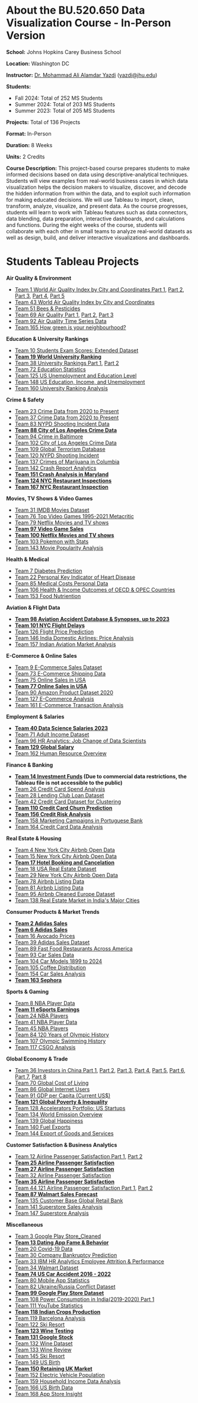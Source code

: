 
# About the BU.520.650 Data Visualization Course - In-Person Version

**School:** Johns Hopkins Carey Business School

**Location:** Washington DC

**Instructor:** [Dr. Mohammad Ali Alamdar Yazdi](https://carey.jhu.edu/faculty/faculty-directory/mohammad-ali-alamdar-yazdi-phd) (yazdi@jhu.edu)

**Students:** 
- Fall 2024: Total of 252 MS Students
- Summer 2024: Total of 203 MS Students
- Summer 2023: Total of 205 MS Students

**Projects:** Total of 136 Projects

**Format:** In-Person

**Duration:** 8 Weeks

**Units:** 2 Credits

**Course Description:** This project-based course prepares students to make informed decisions based on data using descriptive-analytical techniques. Students will view examples from real-world business cases in which data visualization helps the decision makers to visualize, discover, and decode the hidden information from within the data, and to exploit such information for making educated decisions. We will use Tableau to import, clean, transform, analyze, visualize, and present data. As the course progresses, students will learn to work with Tableau features such as data connectors, data blending, data preparation, interactive dashboards, and calculations and functions. During the eight weeks of the course, students will collaborate with each other in small teams to analyze real-world datasets as well as design, build, and deliver interactive visualizations and dashboards.

# Students Tableau Projects

 **Air Quality & Environment**
- [Team 1	World Air Quality Index by City and Coordinates Part 1](https://public.tableau.com/app/profile/jianyu.wang4565/viz/Team1DVFinalProjectDashboard1/Dashboard1?publish=yes), 
  [Part 2](https://public.tableau.com/app/profile/jianyu.wang4565/viz/Team1DVFinalProjectDashboard2/Dashboard2?publish=yes), 
  [Part 3](https://public.tableau.com/app/profile/jianyu.wang4565/viz/Team1DVFinalProjectDashboard3/Dashboard3?publish=yes), 
  [Part 4](https://public.tableau.com/app/profile/jianyu.wang4565/viz/Team1DVFinalProjectDashboard4/Dashboard4?publish=yes), 
  [Part 5](https://public.tableau.com/app/profile/jianyu.wang4565/viz/Team1DVFinalProjectDashboard5/Dashboard5?publish=yes")
- [Team 43 World Air Quality Index by City and Coordinates](https://public.tableau.com/views/Team43Final_16899951031240/AirQualityIndexValueofCountries?:language=en-US&:display_count=n&:origin=viz_share_link)
- [Team 51 Bees & Pesticides](https://public.tableau.com/views/BeeProjectdent_v2/Publishabledashboard?:language=en-US&:display_count=n&:origin=viz_share_link)
- [Team 69 Air Quality Part 1](https://public.tableau.com/views/finalproject2_17215718847560/Dashboard_RuipengCao?:language=en-US&publish=yes&:sid=&:redirect=auth&:display_count=n&:origin=viz_share_link), [Part 2](https://public.tableau.com/views/finalproject3_17215720747140/Dashboard?:language=en-US&publish=yes&:sid=&:redirect=auth&:display_count=n&:origin=viz_share_link), [Part 3](https://public.tableau.com/views/finalproject4_17215721511740/Dashboard1?:language=en-US&publish=yes&:sid=&:redirect=auth&:display_count=n&:origin=viz_share_link)
- [Team 92 Air Quality Time Series Data](https://public.tableau.com/app/profile/yibo.lei/viz/FinalProject_17213555207730/Dashboard1)
- [Team 165 How green is your neighbourhood?](https://public.tableau.com/app/profile/ziyao.wang7216/viz/CO2EmissionReport_17293509489080/CO2EmissionReport?publish=yes)

**Education & University Rankings**
- [Team 10 Students Exam Scores: Extended Dataset](https://public.tableau.com/views/Exam_Score_Team10/DetailsofExamPerformance?:language=zh-CN&:display_count=n&:origin=viz_share_link)
- **[Team 19 World University Ranking](https://public.tableau.com/app/profile/chuyi.zhang2615/viz/WorldUniversityRanking_Team19/CollegeWorldRanking)**
- [Team 38	University Rankings	Part 1](https://public.tableau.com/views/TimesRankingVisualization/Story3?:language=en-US&:display_count=n&:origin=viz_share_link), 
[Part 2](https://public.tableau.com/views/StudentInformation_16902682513730/StuInfoALL?:language=en-US&:display_count=n&:origin=viz_share_link)
- [Team 72 Education Statistics](https://public.tableau.com/views/Project_17208173986490/ComparisonofeducationalandperformanceinNorthAmericaandAsia?:language=en-US&publish=yes&:sid=&:redirect=auth&:display_count=n&:origin=viz_share_link)
- [Team 125 US Unemployment and Education Level](https://public.tableau.com/views/USUnemploymentEducationLevel/USUnemploymentEducationLevel?:language=zh-CN&publish=yes&:sid=&:redirect=auth&:display_count=n&:origin=viz_share_link)
- [Team 148 US Education, Income, and Unemployment](https://public.tableau.com/app/profile/chung.hon.ng/viz/USEducationIncomeandUnemployment/Story1)
- [Team 160 University Ranking Analysis](https://public.tableau.com/shared/Z7TPT283J?:display_count=n&:origin=viz_share_link)

**Crime & Safety**
- [Team 23 Crime Data from 2020 to Present](https://public.tableau.com/app/profile/yuchun.wu1352/viz/DV7_3Team_23/Team23Story)
- [Team 37 Crime Data from 2020 to Present](https://public.tableau.com/app/profile/minghao.li4125/viz/Team37GroupProject/Dashboard?publish=yes)
- [Team 83 NYPD Shooting Incident Data](https://public.tableau.com/app/profile/sarah.zhai/viz/NYPDShootingHistoricAnalysis_Team83/NYPDShootingHistoricAnalysis)
- **[Team 88 City of Los Angeles Crime Data](https://public.tableau.com/shared/JYNKSFS68?:display_count=n&:origin=viz_share_link)**
- [Team 94 Crime in Baltimore](https://public.tableau.com/shared/6J4KC3MJG?:display_count=n&:origin=viz_share_link)
- [Team 102 City of Los Angeles Crime Data](https://public.tableau.com/app/profile/weizhao.cai/viz/718_17214270603940/Story)
- [Team 109 Global Terrorism Database](https://public.tableau.com/app/profile/zuyao.wang/viz/Group109GlobalTerrorism/GlobalTerrorism?publish=yes)
- [Team 120 NYPD Shooting Incident](https://public.tableau.com/app/profile/xinyi.lu8284/viz/NYPDShootingIncident-Group120/NYPDShootingIncident?publish=yes)
- [Team 137 Crimes of Marijuana in Columbia](https://public.tableau.com/app/profile/yuming.liu4202/viz/137grouptableau-biaoti/Intro?publish=yes)
- [Team 142 Crash Report Analytics](https://public.tableau.com/app/profile/xinyi.zheng1134/viz/FinalProject1_17294459640510/Final?publish=yes)
- **[Team 151 Crash Analysis in Maryland](https://public.tableau.com/views/Team151CrashanalysisinMaryland_17292085871930/CoverPage?:language=en-US&publish=yes&:sid=&:redirect=auth&:display_count=n&:origin=viz_share_link)**
- **[Team 124 NYC Restaurant Inspections](https://public.tableau.com/views/NYCRestaurantInspections_Group124_copy/Introduction?:language=en-US&publish=yes&:sid=&:redirect=auth&:display_count=n&:origin=viz_share_link)**
- **[Team 167 NYC Restaurant Inspection](https://public.tableau.com/app/profile/yina.zhou/viz/NYCrestaurantinspectionG167/Final1?publish=yes)**

**Movies, TV Shows & Video Games**
- [Team 31 IMDB Movies Dataset](https://public.tableau.com/views/Datavisualization_IMDB_Group_31_Final/ItisbettertoproducedocumentarygenreandJuneandDecemberarebettertimetoreleaseMovie?:language=en-US&publish=yes&:display_count=n&:origin=viz_share_link)
- [Team 76 Top Video Games 1995-2021 Metacritic](https://public.tableau.com/app/profile/qiao.dong1243/viz/FinalProjectDV_17214334773170/GameAnalysis1995-2021?publish=yes)
- [Team 79 Netflix Movies and TV shows](https://public.tableau.com/app/profile/ld.cao/viz/Netflix_final_17214959262460/NetflixMoviesandTVshowsAnalysis_Team79?publish=yes)
- **[Team 97 Video Game Sales](https://public.tableau.com/app/profile/yexi.shen/viz/VideoGameSalesAnalysis_17216144962440/VideoGameSales#1)**
- **[Team 100 Netflix Movies and TV shows](https://public.tableau.com/views/NetflixVisulization_Team100/NetflixVisualizationDashboard?:language=zh-CN&:sid=&:redirect=auth&:display_count=n&:origin=viz_share_link)**
- [Team 103 Pokemon with Stats](https://public.tableau.com/app/profile/yang.fan2879/viz/pokemoncomparison/Pokemon?publish=yes)
- [Team 143 Movie Popularity Analysis](https://public.tableau.com/views/Group143/MoviePopularityAnalysis?:language=zh-CN&publish=yes&:sid=&:redirect=auth&:display_count=n&:origin=viz_share_link)

**Health & Medical**
- [Team 7	Diabetes Prediction](https://public.tableau.com/shared/XNDWHKJ7Z?:display_count=n&:origin=viz_share_link)
- [Team 22 Personal Key Indicator of Heart Disease](https://public.tableau.com/views/Group_22_Final_Project/DiseaseRelatedHealthCondition?:language=en-US&publish=yes&:display_count=n&:origin=viz_share_link)
- [Team 85 Medical Costs Personal Data](https://public.tableau.com/app/profile/qi.xie3649/viz/finalproject85/InsuranceChargeFactorAnalysis?publish=yes)
- [Team 106 Health & Income Outcomes of OECD & OPEC Countries](https://public.tableau.com/shared/P5H98K8G3?:display_count=n&:origin=viz_share_link)
- [Team 153 Food Nutriention](https://public.tableau.com/app/profile/boning.chu/viz/Final-11/Storytelling)

**Aviation & Flight Data**
- **[Team 98 Aviation Accident Database & Synopses, up to 2023](https://public.tableau.com/app/profile/chuyu.li2042/viz/FinalVersion_17209866600580/AviationAccidentDatabaseAnalysis)**
- **[Team 101 NYC Flight Delays](https://public.tableau.com/app/profile/yitian.mao/viz/NYCFlightDelayAnalysis/NYCFlightDelayAnalysis)**
- [Team 126 Flight Price Prediction](https://public.tableau.com/app/profile/sitong.zhou2895/viz/FlightPricePrediction--Team126/Story1?publish=yes)
- [Team 146 India Domestic Airlines: Price Analysis](https://public.tableau.com/app/profile/zizhen.wang/viz/Projectfinal_17294726554640/3?publish=yes)
- [Team 157 Indian Aviation Market Analysis](https://public.tableau.com/views/Team157-IndianAviationMarketAnalysis/Story1?:language=en-US&publish=yes&:sid=&:redirect=auth&:display_count=n&:origin=viz_share_link)

**E-Commerce & Online Sales**
- [Team 9	E-Commerce Sales Dataset](https://public.tableau.com/views/Team9_16903057124830/AnalyzeAmazonE-CommerceinIndia?:language=en-US&publish=yes&:display_count=n&:origin=viz_share_link)
- [Team 73 E-Commerce Shipping Data](https://public.tableau.com/app/profile/xinhui.lin4911/viz/E-commerceShippingDataAnalysis_17215100075370/E-commerceShippingData?publish=yes)
- [Team 75 Online Sales in USA](https://public.tableau.com/app/profile/yuzhong.wang8542/viz/datavisualizationgroup75/Story1?publish=yes)
- **[Team 77 Online Sales in USA](https://public.tableau.com/app/profile/shaoning.wang/viz/USOnlineSaleAnalyticsbyGroup77/USOnlineSaleAnalyticsStory)**
- [Team 90 Amazon Product Dataset 2020](https://public.tableau.com/views/finalproject_17205754954840/AmazonProductStory?:language=en-US&publish=yes&:sid=&:redirect=auth&:display_count=n&:origin=viz_share_link)
- [Team 127 E-Commerce Analysis](https://public.tableau.com/app/profile/zhifeng.yu4027/viz/e-commerceanalysis_17294796250090/Story?publish=yes)
- [Team 161 E-Commerce Transaction Analysis](https://public.tableau.com/app/profile/yandong.zhang7772/viz/Team161E-CommerceTransactionAnalysis/Overview?publish=yes)

**Employment & Salaries**
- **[Team 40 Data Science Salaries 2023](https://public.tableau.com/views/Project_Group40/DataScienceJobsSalaries?:language=en-US&publish=yes&:display_count=n&:origin=viz_share_link)**
- [Team 71 Adult Income Dataset](https://public.tableau.com/app/profile/hongjiang.sun/viz/FinalPresentation_Team71/FinalPresentation-Team71?publish=yes)
- [Team 96 HR Analytics: Job Change of Data Scientists](https://public.tableau.com/app/profile/jinny.zhou/viz/HR_Project_96/Dashboard?publish=yes)
- **[Team 129 Global Salary](https://public.tableau.com/app/profile/zhang.zhongshi/viz/Team129projectfinal/Start?publish=yes)**
- [Team 162 Human Resource Overview](https://public.tableau.com/app/profile/siru.he/viz/Final_project_edition1/BasicInformationPage?publish=yes)


**Finance & Banking**
- **[Team 14 Investment Funds](https://youtu.be/zeEYo0-rmXg) (Due to commercial data restrictions, the Tableau file is not accessible to the public)**
- [Team 26 Credit Card Spend Analysis](https://public.tableau.com/app/profile/xuan.wang3756/viz/Team26-IndiaCreditCardSpendAnalysis/IndiaCreditCardAnalysisStory#2)
- [Team 28 Lending Club Loan Dataset](https://public.tableau.com/views/Team28LoanStatusAnalysis/IncomeLevelisNotTheOnlyFactorOurGradingSystemisRelativelyAccurate?:language=zh-CN&publish=yes&:display_count=n&:origin=viz_share_link)
- [Team 42 Credit Card Dataset for Clustering](https://public.tableau.com/views/DV_draft2/DataOverview?:language=en-US&publish=yes&:display_count=n&:origin=viz_share_link)
- **[Team 110 Credit Card Churn Prediction](https://public.tableau.com/app/profile/tianai.li/viz/creditcard_17206455636590/CreditCardChurnAnalysis?publish=yes)**
- **[Team 156 Credit Risk Analysis](https://public.tableau.com/app/profile/xiaochang.chen/viz/CreditRiskAnalysisGroup156/Overview?publish=yes)**
- [Team 158 Marketing Campaigns in Portuguese Bank](https://public.tableau.com/app/profile/ziming.huang3421/viz/DataProject_17281013527890/Story1?publish=yes)
- [Team 164 Credit Card Data Analysis](https://public.tableau.com/app/profile/wenze.zhao/viz/Prediction2_17294363621230/CreditCardDefaultAnalysis?publish=yes)

**Real Estate & Housing**
- [Team 4	New York City Airbnb Open Data](https://public.tableau.com/shared/T9Q9XYKW5?:display_count=n&:origin=viz_share_link)
- [Team 15 New York City Airbnb Open Data](https://public.tableau.com/views/Group15_16898776937640/Whatfactorshaveimpactsonairbnbprice?:language=zh-CN&publish=yes&:display_count=n&:origin=viz_share_link)
- **[Team 17 Hotel Booking and Cancelation](https://public.tableau.com/views/Hotelbooking-finalproject/Story1?:language=en-US&publish=yes&:display_count=n&:origin=viz_share_link)**
- [Team 18 USA Real Estate Dataset](https://public.tableau.com/app/profile/zifan.xu3168/viz/DV_FinalProject_FinalVersion/Whereandhowtochooseyourhouse?publish=yes)
- [Team 29 New York City Airbnb Open Data](https://public.tableau.com/app/profile/shuo.zhang6571/viz/DV_FinalProject_16902389571030/AirbnbStory?publish=yes)
- [Team 78 Airbnb Listing Data](https://public.tableau.com/app/profile/acyz/viz/Airbnb_17215068746850/Story1)
- [Team 81 Airbnb Listing Data](https://public.tableau.com/app/profile/qin.lin4970/viz/Finalproject3_17215852133800/RT-Overview?publish=yes)
- [Team 95 Airbnb Cleaned Europe Dataset](https://public.tableau.com/app/profile/yanan.chi/viz/DVG95groupproject-Airbnb/Story1#1)
- [Team 138 Real Estate Market in India's Major Cities](https://public.tableau.com/app/profile/yihong.qin/viz/Group138FinalProject/Home?publish=yes)


**Consumer Products & Market Trends**
- **[Team 2 Adidas Sales](https://public.tableau.com/shared/JDSM374JC?:display_count=n&:origin=viz_share_link)**
- **[Team 6	Adidas Sales](https://public.tableau.com/app/profile/xiaoqian.ma/viz/AdidasSalesAnalysis_Team6/Time-basedAnalysis)**
- [Team 16 Avocado Prices](https://public.tableau.com/views/AvocadoPricesStory/AvocadoPrices?:language=en-US&publish=yes&:display_count=n&:origin=viz_share_link)
- [Team 39 Adidas Sales Dataset](https://public.tableau.com/app/profile/miao.shan/viz/Team39AdidasAnalysis/Team39AdidasDataAnalysis?publish=yes)
- [Team 89 Fast Food Restaurants Across America](https://public.tableau.com/app/profile/ying.pei3057/viz/Team89_FastFoodRestruant/Team89_FastFoodRestaurantAnalysis?publish=yes)
- [Team 93 Car Sales Data](https://public.tableau.com/views/Carsales_URL/TimeTrend?:language=zh-CN&publish=yes&:sid=&:redirect=auth&:display_count=n&:origin=viz_share_link)
- [Team 104 Car Models 1899 to 2024](https://public.tableau.com/views/1_17215321656010/1?:language=zh-CN&:sid=&:redirect=auth&:display_count=n&:origin=viz_share_link)
- [Team 105 Coffee Distribution](https://public.tableau.com/app/profile/yuwen.li4086/viz/Group105_CoffeeDistributionAcross94Countries/CoffeeDistributionStory?publish=yes)
- [Team 154 Car Sales Analysis](https://public.tableau.com/app/profile/shengyi.xu/viz/projectdv_17292012463960/Story1#1)
- **[Team 163 Sephora](https://public.tableau.com/app/profile/jingxuan.jia6709/viz/SephoraProductsAnalysis/SephoraProductsAnalysis?publish=yes)**


**Sports & Gaming**
- [Team 8	NBA Player Data](https://public.tableau.com/views/Finalproject_Team8_NBADataset/HelptheNBAFindBetterPlayers?:language=zh-CN&publish=yes&:display_count=n&:origin=viz_share_link)
- **[Team 11 eSports Earnings](https://public.tableau.com/app/profile/tinghan.zhu/viz/StorytellingDashboardVisualizationswithTableau_Group_11/StrategicInvestmentGuidanceinEsports)**
- [Team 24 NBA Players](https://public.tableau.com/views/Team_24_DV_Project_Tableau_Finalized/NBAPlayerDataAnalysis?:language=en-US&publish=yes&:display_count=n&:origin=viz_share_link)
- [Team 41 NBA Player Data](https://public.tableau.com/app/profile/zhichen.zhang1850/viz/Project_16892563432140/NBADataAnalysis?publish=yes)
- [Team 45 NBA Players](https://public.tableau.com/views/Team45-Project-new/NBAStory?:language=en-US&publish=yes&:display_count=n&:origin=viz_share_link)
- [Team 84 120 Years of Olympic History](https://public.tableau.com/app/profile/peilin.shi/viz/Team84FinalProject/OverallStatistic)
- [Team 107 Olympic Swimming History](https://public.tableau.com/app/profile/ching.yi.hsu/viz/Team107DV/1912-2020OlympicSwimmingGamesAnalysis?publish=yes)
- [Team 117 CSGO Analysis](https://public.tableau.com/app/profile/jiale.zhu4954/viz/CSGOAnalysis_FinalVersion/Story1)

**Global Economy & Trade**
- [Team 36	Investors in China Part 1](https://public.tableau.com/app/profile/yixin.du/viz/Investors_in_China/Top5FundsBasedonNumericIndices?publish=yes), 
[Part 2](https://public.tableau.com/app/profile/yixin.du/viz/Investors_in_China/CorrelationsAmongNumericIndices?publish=yes), 
[Part 3](https://public.tableau.com/app/profile/yixin.du/viz/Investors_in_China/FundClusteringAnalysis?publish=yes), 
[Part 4](https://public.tableau.com/app/profile/yixin.du/viz/Investors_in_China/InvestmentMap?publish=yes), 
[Part 5](https://public.tableau.com/app/profile/yixin.du/viz/Investors_in_China/ExitMap?publish=yes), 
[Part 6](https://public.tableau.com/app/profile/yixin.du/viz/Investors_in_China/ExitRatioExploration?publish=yes), 
[Part 7](https://public.tableau.com/app/profile/yixin.du/viz/Investors_in_China/Co-impactsofInvestmentStageandInvestorTypeonNumberofExits?publish=yes), 
[Part 8](https://public.tableau.com/app/profile/yixin.du/viz/Investors_in_China/ActiveLevelRankbyCountryRegion)
- [Team 70 Global Cost of Living](https://public.tableau.com/app/profile/botao.cao/viz/LivingCostsAnalysis_final/Living_Cost_Analysis?publish=yes)
- [Team 86 Global Internet Users](https://public.tableau.com/app/profile/jian.ji5315/viz/FinalProject_Final_17215094688870/FinalProject?publish=yes)
- [Team 91 GDP per Capita (Current US$)](https://public.tableau.com/views/Team91Dashborad/Team91Dashboard?:language=zh-CN&publish=yes&:sid=&:redirect=auth&:display_count=n&:origin=viz_share_link)
- **[Team 121 Global Poverty & Inequality](https://public.tableau.com/app/profile/chenjing.liu/viz/GlobalPovertyInequalityTeam121Final/GlobalPovertyInequality?publish=yes)**
- [Team 128 Accelerators Portfolio: US Startups](https://public.tableau.com/app/profile/manman.wei/viz/100AcceleratorsPortfolioUSStartups2009-2019/Story2?publish=yes)
- [Team 134 World Emission Overview](https://public.tableau.com/app/profile/boduo.lin/viz/Team134final/Story1#1)
- [Team 139 Global Happiness](https://public.tableau.com/app/profile/lin.li5727/viz/DVFinalProject_team139/DVStory?publish=yes)
- [Team 140 Fuel Exports](https://public.tableau.com/app/profile/louise.ju.yin.lee6833/viz/amazingprojectprefinal/HomePage?publish=yes)
- [Team 144 Export of Goods and Services](https://public.tableau.com/app/profile/luna.liu/viz/da_17261484599280/Story1?publish=yes)

**Customer Satisfaction & Business Analytics**
- [Team 12 Airline Passenger Satisfaction Part 1](https://public.tableau.com/app/profile/zhihang.luo/viz/Team12-AirlinePassengerSatisfactionExploration/AirlinePassengerSatisfactionExploration?publish=yes), 
  [Part 2](https://public.tableau.com/app/profile/zhihang.luo/viz/Team12-AirlinePassengerSatisfactionVariablesExploration/AirlinePassengerSatisfactionVariableExploration?publish=yes)
- **[Team 25 Airline Passenger Satisfaction](https://public.tableau.com/app/profile/kshitiz.shah/viz/AirlinePassengerSatisfactionTeam25Hopkins/Services?publish=yes)**
- **[Team 27 Airline Passenger Satisfaction](https://public.tableau.com/app/profile/yuzhu.wang/viz/FinalProject_dashboard/AirlinePassengerSatisfactionAnalysis?publish=yes)**
- [Team 32 Airline Passenger Satisfaction](https://public.tableau.com/views/Airline_Final_Project_16898878870150/Story1?:language=en-US&publish=yes&:display_count=n&:origin=viz_share_link)
- **[Team 35 Airline Passenger Satisfaction](https://public.tableau.com/app/profile/maya.roberts7304/viz/MayaRobertsTeam35-AirlinePassangerSatisfaction-comprehensive/Story1)**
- [Team 44	121 Airline Passenger Satisfaction	Part 1](https://public.tableau.com/app/profile/ziqi.sheng/viz/Finalproject_16902993825090/Basicsituationcheck), 
[Part 2](https://public.tableau.com/app/profile/ziqi.sheng/viz/Finalproject_16902993825090/Retainbusinessclassforage20-40?publish=yes)
- **[Team 87 Walmart Sales Forecast](https://public.tableau.com/app/profile/yiran.jia4698/viz/WalmartSales_Group87/Introduction?publish=yes)**
- [Team 135 Customer Base Global Retail Bank](https://public.tableau.com/app/profile/rui.hong/viz/Team135-Customerbaseglobalretailbank/Dashboard6)
- [Team 141 Superstore Sales Analysis](https://public.tableau.com/app/profile/helin.zhao/viz/Groupworkver1_00/Ver0_15?publish=yes)
- [Team 147 Superstore Analysis](https://public.tableau.com/views/Group147Project1_17281814873700/Supermarket?:language=zh-CN&publish=yes&:sid=&:redirect=auth&:display_count=n&:origin=viz_share_link)

**Miscellaneous**
- [Team 3	Google Play Store_Cleaned](https://public.tableau.com/app/profile/haowen.zhang5422/viz/GooglePlayStoreAnalysis_16903294438740/GooglePlayStoreAnalysis)
- **[Team 13 Dating App Fame & Behavior](https://public.tableau.com/views/Team13-UserAgeAnalysis/Team13-UserAgeAnalysis?:language=en-US&publish=yes&:display_count=n&:origin=viz_share_link)**
- [Team 20 Covid-19 Data](https://public.tableau.com/app/profile/jiahao.yu8074/viz/Team20-finalcovid-19/Covid-19intheUS?publish=yes)
- [Team 30 Company Bankruptcy Prediction](https://public.tableau.com/views/CompanyBankruptcy7_21_1/Dashboard?:language=zh-CN&publish=yes&:display_count=n&:origin=viz_share_link)
- [Team 33 IBM HR Analytics Employee Attrition & Performance](https://public.tableau.com/app/profile/jingxi.zhao/viz/DV_Project_final_Group33/IBMHRAnalyticsEmployeeAttritionPerformance?publish=yes)
- [Team 34 Walmart Dataset](https://public.tableau.com/app/profile/gaoya.zhao/viz/Group34-WalmartDataset-SalesandEconomicFactors/EcononicFactorsandSalesDashboard#1)
- **[Team 74 US Car Accident 2016 - 2022](https://public.tableau.com/app/profile/yizhou.yang3318/viz/ProjectCarAccident/Story1#1)**
- [Team 80 Mobile App Statistics](https://public.tableau.com/app/profile/zihao.shen3533/viz/DV_final_group80/Dashboard?publish=yes)
- [Team 82 Ukraine/Russia Conflict Dataset](https://public.tableau.com/app/profile/binjun.jiang/viz/RussiaUkraineConflict/UkraineConflict?publish=yes)
- **[Team 99 Google Play Store Dataset](https://public.tableau.com/views/Team99-GooglePlayStoreInsights/Finalstory?:language=en-US&publish=yes&:sid=&:redirect=auth&:display_count=n&:origin=viz_share_link)**
- [Team 108 Power Consumption in India(2019-2020) Part 1](https://public.tableau.com/app/profile/yuhan.qi/viz/Team108_XiaoxueLi_YuhanQi/AnalysisofElectricityUsageandCarbonEmissionsinIndia?publish=yes)
- [Team 111 YouTube Statistics](https://public.tableau.com/app/profile/yilin.yang/viz/PresentationWorkbook_videos/Story1?publish=yes)
- **[Team 118 Indian Crops Production](https://public.tableau.com/app/profile/xuanyi.zhu/viz/118-finalIndiaAgricultureCropProduction_17292701456770/Bookcover)**
- [Team 119 Barcelona Analysis](https://public.tableau.com/views/BarcelonaAnalysis/Story1?:language=en-US&publish=yes&:sid=&:redirect=auth&:display_count=n&:origin=viz_share_link)
- [Team 122 Ski Resort](https://public.tableau.com/app/profile/zesheng.li4599/viz/SkiResortfinalproject_NewVersion/Story1)
- **[Team 123 Wine Testing](https://public.tableau.com/app/profile/qiutong.ye/viz/WineTastingOverview_Team123/Summary?publish=yes)**
- **[Team 131 Google Stock](https://public.tableau.com/app/profile/jiaqi.yu7944/viz/DVfinal_17288486845580/StartingPage?publish=yes)**
- [Team 132 Wine Dataset](https://public.tableau.com/app/profile/yanming.zhang/viz/WineDatasetTeam132/Wine?publish=yes)
- [Team 133 Wine Review](https://public.tableau.com/app/profile/mingyue.dai2921/viz/Team133WineReview/Overall)
- [Team 145 Ski Resort](https://public.tableau.com/views/FinalProject_SkiResort/SkiResort?:language=zh-CN&publish=yes&:sid=&:redirect=auth&:display_count=n&:origin=viz_share_link)
- [Team 149 US Birth](https://public.tableau.com/views/FinalProject_17294701310820/U_S_Birth?:language=zh-CN&publish=yes&:sid=&:redirect=auth&:display_count=n&:origin=viz_share_link)
- **[Team 150 Retaining UK Market](https://public.tableau.com/app/profile/meiyi.chen/viz/DVFinalProject_team150/RETAININGUKMARKETEXPLORINGOVERSEASOPPORTUNITIES?publish=yes)**
- [Team 152 Electric Vehicle Population](https://public.tableau.com/shared/J6PCBP9PQ?:display_count=n&:origin=viz_share_link)
- [Team 159 Household Income Data Analysis](https://public.tableau.com/app/profile/zixuan.wang5235/viz/DataVisualizationTeam159USHouseholdIncomeAnalysis/ImpactofLandAreaonIncomeandIncomeDisparity#1)
- [Team 166 US Birth Data](https://public.tableau.com/views/Usbirthdatastory/Story1?:language=zh-CN&:sid=&:redirect=auth&:display_count=n&:origin=viz_share_link)
- [Team 168 App Store Insight](https://public.tableau.com/views/Group168Groupwork/AppStoreInsights?:language=zh-CN&publish=yes&:sid=&:redirect=auth&:display_count=n&:origin=viz_share_link)





























